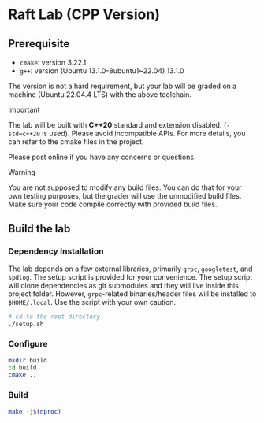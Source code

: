 # Raft Lab (CPP Version)

## Prerequisite

- `cmake`: version 3.22.1
- `g++`: version (Ubuntu 13.1.0-8ubuntu1~22.04) 13.1.0

The version is not a hard requirement, but your lab will be graded on a machine (Ubuntu 22.04.4 LTS) with the above toolchain.

> [!IMPORTANT]
> The lab will be built with **C++20** standard and extension disabled. (`-std=c++20` is used). Please avoid incompatible APIs. For more details, you can refer to the cmake files in the project.
>
> Please post online if you have any concerns or questions.

> [!WARNING]
> You are not supposed to modify any build files. You can do that for your own testing purposes, but the grader will use the unmodified build files. Make sure your code compile correctly with provided build files.

## Build the lab

### Dependency Installation

The lab depends on a few external libraries, primarily `grpc`, `googletest`, and `spdlog`. The setup script is provided for your convenience. The setup script will clone dependencies as git submodules and they will live inside this project folder. However, `grpc`-related binaries/header files will be installed to `$HOME/.local`. Use the script with your own caution.

``` bash
# cd to the root directory
./setup.sh
```

### Configure

``` bash
mkdir build
cd build
cmake ..
```

### Build

``` bash
make -j$(nproc)
```


